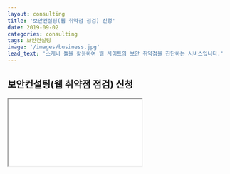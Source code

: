 ```yaml
---
layout: consulting
title: '보안컨설팅(웹 취약점 점검) 신청'
date: 2019-09-02
categories: consulting
tags: 보안컨설팅
image: '/images/business.jpg'
lead_text: '스캐너 툴을 활용하여 웹 사이트의 보안 취약점을 진단하는 서비스입니다.'
---
```


## 보안컨설팅(웹 취약점 점검) 신청


<iframe src={{site.data.global.consulting}}>로드 중…</iframe>